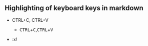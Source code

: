 ## Highlighting of keyboard keys in markdown 
* CTRL+C, CTRL+V
    - <kbd>CTRL</kbd>+<kbd>C</kbd>,<kbd>CTRL</kbd>+<kbd>V</kbd> 

* :x! 

